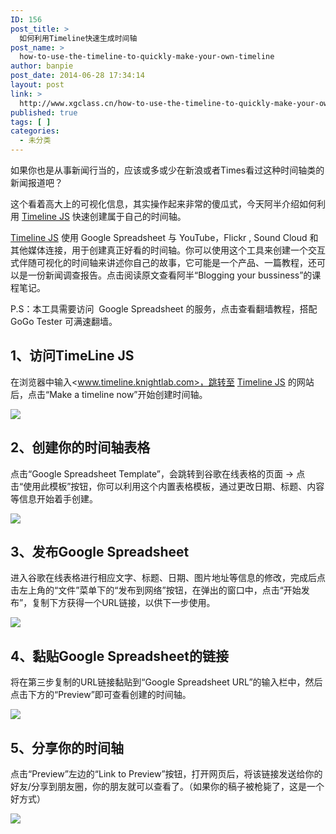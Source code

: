 ```yaml
---
ID: 156
post_title: >
  如何利用Timeline快速生成时间轴
post_name: >
  how-to-use-the-timeline-to-quickly-make-your-own-timeline
author: banpie
post_date: 2014-06-28 17:34:14
layout: post
link: >
  http://www.xgclass.cn/how-to-use-the-timeline-to-quickly-make-your-own-timeline/
published: true
tags: [ ]
categories:
  - 未分类
---
```

如果你也是从事新闻行当的，应该或多或少在新浪或者Times看过这种时间轴类的新闻报道吧？

这个看着高大上的可视化信息，其实操作起来非常的傻瓜式，今天阿半介绍如何利用 [Timeline JS][1] 快速创建属于自己的时间轴。

[Timeline JS][1] 使用 Google Spreadsheet 与 YouTube，Flickr , Sound Cloud 和其他媒体连接，用于创建真正好看的时间轴。你可以使用这个工具来创建一个交互式伴随可视化的时间轴来讲述你自己的故事，它可能是一个产品、一篇教程，还可以是一份新闻调查报告。点击阅读原文查看阿半“Blogging your bussiness”的课程笔记。

P.S：本工具需要访问  Google Spreadsheet 的服务，点击查看翻墙教程，搭配 GoGo Tester 可满速翻墙。

## 1、访问TimeLine JS

在浏览器中输入<www.timeline.knightlab.com>，跳转至 [Timeline JS][1] 的网站后，点击“Make a timeline now”开始创建时间轴。

![][2]

## 2、创建你的时间轴表格

点击“Google Spreadsheet Template”，会跳转到谷歌在线表格的页面 -> 点击“使用此模板”按钮，你可以利用这个内置表格模板，通过更改日期、标题、内容等信息开始着手创建。

![][3]

## 3、发布Google Spreadsheet

进入谷歌在线表格进行相应文字、标题、日期、图片地址等信息的修改，完成后点击左上角的“文件”菜单下的“发布到网络”按钮，在弹出的窗口中，点击“开始发布”，复制下方获得一个URL链接，以供下一步使用。

![][4]

## 4、黏贴Google Spreadsheet的链接

将在第三步复制的URL链接黏贴到“Google Spreadsheet URL”的输入栏中，然后点击下方的“Preview”即可查看创建的时间轴。

![][5]

## 5、分享你的时间轴

点击“Preview”左边的“Link to Preview”按钮，打开网页后，将该链接发送给你的好友/分享到朋友圈，你的朋友就可以查看了。（如果你的稿子被枪毙了，这是一个好方式）

![][6]

 [1]: http://timeline.knightlab.com/
 [2]: http://mmbiz.qpic.cn/mmbiz/z3T1vlHdIX85NNniaamgSzENlcn3iayWSJWaRIok7sCP6RVOJOCBdCVFfjwGhibLJrXDfCwxqBlsQABpzr6ia0bNCw/0
 [3]: http://mmbiz.qpic.cn/mmbiz/z3T1vlHdIX85NNniaamgSzENlcn3iayWSJXKBLjjtfy5ubRCaE22GTypLLDxByKCIvbznCzUvFHFoRwXCDeMjkww/0
 [4]: http://mmbiz.qpic.cn/mmbiz/z3T1vlHdIX85NNniaamgSzENlcn3iayWSJxf0iaMDEIdicuiaI5jqnj2EPQ0r7OsyVmc7gN3fyR3y8cq0pz3T7cab2A/0
 [5]: http://mmbiz.qpic.cn/mmbiz/z3T1vlHdIX85NNniaamgSzENlcn3iayWSJE1CICE0rX2OsY0iaCyCW0emIhnl7s3nHHBRYZ3yNSaIRb2H6IPGVQ8A/0
 [6]: http://mmbiz.qpic.cn/mmbiz/z3T1vlHdIX85NNniaamgSzENlcn3iayWSJoY2RdYNrWM8otwm8x4OWQ1he5XTOGPMFUS7cpavCwveX0j1hgZ9QlA/0